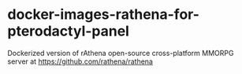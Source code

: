 # docker-images-rathena-for-pterodactyl-panel
Dockerized version of rAthena open-source cross-platform MMORPG server at https://github.com/rathena/rathena
